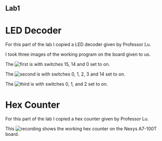 ## Lab1

# LED Decoder

For this part of the lab I copied a LED decoder given by Professor Lu.

I took three images of the working program on the board given to us.

The ![first](https://github.com/rhyspiecesno8/CPE-487-Repository-RhysLee/blob/main/Lab1/leddec1.jpg) is with switches 15, 14 and 0 set to on.

The ![second](https://github.com/rhyspiecesno8/CPE-487-Repository-RhysLee/blob/main/Lab1/leddec2.jpg) is with switches 0, 1, 2, 3 and 14 set to on.

The ![third](https://github.com/rhyspiecesno8/CPE-487-Repository-RhysLee/blob/main/Lab1/leddec3.jpg) is with switches 0, 1, and 2 set to on.

# Hex Counter

For this part of the lab I copied a hex counter given by Professor Lu.

This ![recording](https://youtu.be/GfroP71qs-o) shows the working hex counter on the Nexys A7-100T board.
